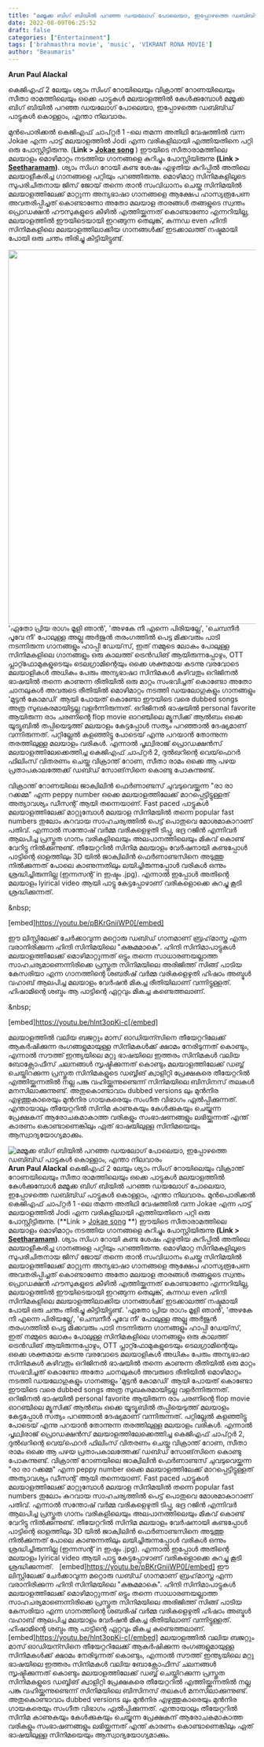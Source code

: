 ```yaml
---
title: "മമ്മൂക്ക ബിഗ് ബിയിൽ പറഞ്ഞ ഡയലോഗ് പോലെയാ, ഇപ്പോഴത്തെ ഡബ്ബ്ഡ് പാട്ടുകൾ കൊള്ളാം, എന്താ നിലവാരം"
date: 2022-08-09T06:25:52
draft: false
categories: ["Entertainment"]
tags: ['brahmasthra movie', 'music', 'VIKRANT RONA MOVIE']
author: "Beaumaris"
---
```


<strong>Arun Paul Alackal</strong>

കെജിഎഫ് 2 ലേയും ശ്യാം സിംഗ് റോയിലെയും വിക്രാന്ത് റോണയിലെയും സീതാ രാമത്തിലെയും ഒക്കെ പാട്ടുകൾ മലയാളത്തിൽ കേൾക്കുമ്പോൾ മമ്മൂക്ക ബിഗ് ബിയിൽ പറഞ്ഞ ഡയലോഗ് പോലെയാ, ഇപ്പോഴത്തെ ഡബ്ബ്ഡ് പാട്ടുകൾ കൊള്ളാം, എന്താ നിലവാരം.

മുൻപൊരിക്കൽ കെജിഎഫ് ചാപ്റ്റർ 1 -ലെ തമന്ന അതിഥി വേഷത്തിൽ വന്ന Jokae എന്ന പാട്ട് മലയാളത്തിൽ Jodi എന്ന വരികളിലായി എത്തിയതിനെ പറ്റി ഒരു പോസ്റ്റിട്ടിരുന്നു. (<strong>Link &gt; <a href="https://wordpress-972788-3403151.cloudwaysapps.com/jokae-song-kgf/">Jokae song</a> </strong>) ഈയിടെ സീതാരാമത്തിലെ മലയാളം മൊഴിമാറ്റം നടത്തിയ ഗാനങ്ങളെ കുറിച്ചും പോസ്റ്റിയിരുന്നു <strong>(Link &gt; <a href="https://wordpress-972788-3403151.cloudwaysapps.com/sitha-ramam-songs/">Seetharamam</a>)</strong>. ശ്യാം സിംഗ റോയി കണ്ട ശേഷം എഴുതിയ കുറിപ്പിൽ അതിലെ മലയാളീകരിച്ച ഗാനങ്ങളെ പറ്റിയും പറഞ്ഞിരുന്നു. മൊഴിമാറ്റ സിനിമകളിലൂടെ സുപരിചിതനായ ജിസ് ജോയ് തന്നെ താൻ സംവിധാനം ചെയ്ത സിനിമയിൽ മലയാളത്തിലേക്ക് മാറ്റുന്ന അന്യഭാഷാ ഗാനങ്ങളെ ആക്ഷേപ ഹാസ്യരൂപേണ അവതരിപ്പിച്ചത് കൊണ്ടാണോ അതോ മലയാള താരങ്ങൾ തങ്ങളുടെ സ്വന്തം പ്രൊഡക്ഷൻ ഹൗസുകളുടെ കീഴിൽ എത്തിയ്ക്കുന്നത് കൊണ്ടാണോ എന്നറിയില്ല, മലയാളത്തിൽ ഈയിടെയായി ഇറങ്ങുന്ന തെലുങ്ക്, കന്നഡ even ഹിന്ദി സിനിമകളിലെ മലയാളത്തിലാക്കിയ ഗാനങ്ങൾക്ക് ഇടക്കാലത്ത് നഷ്ടമായി പോയി ഒരു ചന്തം തിരിച്ചു കിട്ടിയിട്ടുണ്ട്.

<img class="size-full wp-image-345937 aligncenter" src="https://cdn.boolokam.com/articles/2022/08/FWFWFWFF-1.jpg" alt="" width="526" height="761" />'ഏതോ പ്രിയ രാഗം മൂളി ഞാൻ', 'അഴകേ നീ എന്നെ പിരിയല്ലേ', 'ചെമ്പനീർ പൂവേ നീ' പോലുള്ള അല്ലു അർജുൻ തരംഗത്തിൽ പെട്ട മിക്കവരും പാടി നടന്നിരുന്ന ഗാനങ്ങളും ഹാപ്പി ഡേയ്‌സ്, ഇത് നമ്മുടെ ലോകം പോലുള്ള സിനിമകളിലെ ഗാനങ്ങളും ഒരു കാലത്ത് ട്രെൻഡിങ് ആയിരുന്നപ്പോഴും, OTT പ്ലാറ്റ്ഫോമുകളുടെയും ടെലഗ്രാമിന്റെയും ഒക്കെ ശക്തമായ കടന്നു വരവോടെ മലയാളികൾ അധികം പേരും അന്യഭാഷാ സിനിമകൾ കഴിവതും ഒറിജിനൽ ഭാഷയിൽ തന്നെ കാണുന്ന രീതിയിൽ ഒരു മാറ്റം സംഭവിച്ചത് കൊണ്ടോ അതോ ചാനലുകൾ അവരുടെ രീതിയിൽ മൊഴിമാറ്റം നടത്തി ഡയലോഗുകളും ഗാനങ്ങളും 'മുട്ടൻ കോമഡി' ആയി പോയത് കൊണ്ടോ ഈയിടെ വരെ dubbed songs അത്ര സുഖകരമായിട്ടല്ല വളർന്നിരുന്നത്. ഒറിജിനൽ ഭാഷയിൽ personal favorite ആയിരുന്ന രാം ചരണിന്റെ flop movie ഓറഞ്ചിലെ മ്യൂസിക്ക് ആൽബം ഒക്കെ യൂട്യൂബിൽ തപ്പിയെടുത്ത് മലയാളം കേട്ടപ്പോൾ സത്യം പറഞ്ഞാൽ ദേഷ്യമാണ് വന്നിരുന്നത്. പറ്റില്ലേൽ കളഞ്ഞിട്ടു പോടെയ് എന്നു പറയാൻ തോന്നുന്ന തരത്തിലുള്ള മലയാളം വരികൾ. എന്നാൽ പൃഥ്വിരാജ് പ്രൊഡക്ഷൻസ് മലയാളത്തിലേക്കെത്തിച്ച കെജിഎഫ് ചാപ്റ്റർ 2, ദുൽഖറിന്റെ വെയ്‌ഫെറർ ഫിലിംസ് വിതരണം ചെയ്ത വിക്രാന്ത് റോണ, സീതാ രാമം ഒക്കെ ആ പഴയ പ്രതാപകാലത്തേക്ക്
ഡബ്ഡ് സോങ്‌സിനെ കൊണ്ടു പോകുന്നുണ്ട്.

വിക്രാന്ത് റോണയിലെ ജാക്വിലിൻ ഫെർണാണ്ടസ് ചുവടുവെയ്ക്കുന്ന "രാ രാ റക്കമ്മ" എന്ന peppy number ഒക്കെ മലയാളത്തിലേക്ക് മാറപ്പെട്ടിട്ടുള്ളത് അത്യാവശ്യം ഡീസന്റ് ആയി തന്നെയാണ്. Fast paced പാട്ടുകൾ മലയാളത്തിലേക്ക് മാറ്റുമ്പോൾ മലയാള സിനിമയിൽ തന്നെ popular fast numbers തുലോം കുറവായ സാഹചര്യത്തിൽ പെട്ട് പൊതുവെ മോശമാകാറാണ് പതിവ്. എന്നാൽ സന്തോഷ് വർമ്മ വരികളെഴുതി ടിപ്പു, ഭദ്ര റജിൻ എന്നിവർ ആലപിച്ച പ്രസ്തുത ഗാനം വരികളിലെയും അലപാനത്തിലെയും മികവ് കൊണ്ട് വേറിട്ടു നിൽക്കുന്നുണ്ട്. തീയേറ്ററിൽ സിനിമ മലയാളം വേർഷനായി കണ്ടപ്പോൾ പാട്ടിന്റെ ഓളത്തിലും 3D യിൽ ജാക്വിലിൻ ഫെർണാണ്ടസിനെ അടുത്തു നിൽക്കുന്നത് പോലെ കാണുന്നതിലും ലയിച്ചിരുന്നപ്പോൾ വരികൾ ഒന്നും ശ്രദ്ധിച്ചിരുന്നില്ല (ഇന്നസന്റ് in ഇഷ്ടം .jpg). എന്നാൽ ഇപ്പോൾ അതിന്റെ മലയാളം lyirical video ആയി പാട്ടു കേട്ടപ്പോഴാണ് വരികളൊക്കെ കുറച്ചു കൂടി ശ്രദ്ധിക്കുന്നത്.

&amp;nbsp;

[embed]https://youtu.be/pBKrGniiWP0[/embed]

ഈ ലിസ്റ്റിലേക്ക് ചേർക്കാവുന്ന മറ്റൊരു ഡബ്ഡ് ഗാനമാണ് ബ്രഹ്‌മാസ്ത്ര എന്ന വരാനിരിക്കുന്ന ഹിന്ദി സിനിമയിലെ "കുങ്കുമമാകെ". ഹിന്ദി സിനിമാപാട്ടുകൾ മലയാളത്തിലേക്ക് മൊഴിമാറ്റുന്നത് ഒട്ടും തന്നെ സാധാരണയല്ലാത്ത സാഹചര്യമാണെന്നിരിക്കെ പ്രസ്തുത സിനിമയിലെ അരിജിത്ത് സിങ്ങ് പാടിയ കേസരിയാ എന്ന ഗാനത്തിന്റെ ശബരീഷ് വർമ്മ വരികളെഴുതി ഹിഷാം അബ്ദുൾ വഹാബ് ആലപിച്ച മലയാളം വേർഷൻ മികച്ച രീതിയിലാണ് വന്നിട്ടുള്ളത്. ഹിഷാമിന്റെ ശബ്ദം ആ പാട്ടിന്റെ ഏറ്റവും മികച്ച കണ്ടെത്തലാണ്.

&amp;nbsp;

[embed]https://youtu.be/hlnt3opKi-c[/embed]

മലയാളത്തിൽ വലിയ ബജറ്റും മാസ് ഓഡിയന്സിനെ തീയേറ്ററിലേക്ക് ആകർഷിക്കുന്ന രംഗങ്ങളുമായുള്ള സിനിമകൾക്ക് ക്ഷാമം നേരിടുന്നത് കൊണ്ടും, എന്നാൽ സൗത്ത് ഇന്ത്യയിലെ മറ്റു ഭാഷയിലെ ഇത്തരം സിനിമകൾ വലിയ ബോക്സോഫീസ് ചലനങ്ങൾ സൃഷ്ടിക്കുന്നത് കൊണ്ടും മലയാളത്തിലേക്ക് ഡബ്ബ് ചെയ്തിറക്കുന്ന പ്രസ്തുത സിനിമകളുടെ ഡബ്ബിങ് ക്വാളിറ്റി പ്രേക്ഷകരെ തീയേറ്ററിൽ എത്തിയ്ക്കുന്നതിൽ നല്ല പങ്കു വഹിയ്ക്കുന്നുണ്ടെന്ന് സിനിമയിലെ ബിസിനസ് തലകൾ മനസിലാക്കുന്നുണ്ട്. അതുകൊണ്ടാവാം dubbed versions ലും മുൻനിര എഴുത്തുകാരെയും മുൻനിര ഗായകരെയും സംഗീത വിഭാഗം ഏൽപ്പിക്കുന്നത്. എന്തായാലും തീയേറ്ററിൽ സിനിമ കാണുകയും കേൾക്കുകയും ചെയ്യുന്ന പ്രേക്ഷകന് ആരോചകമാകാത്ത വരികളും സംഭാഷണങ്ങളും ലഭിയ്ക്കുന്നത് എന്ത് കാരണം കൊണ്ടാണെങ്കിലും ഏത് ഭാഷയിലുള്ള സിനിമയെയും ആസ്വാദ്യയോഗ്യമാക്കും.


![മമ്മൂക്ക ബിഗ് ബിയിൽ പറഞ്ഞ ഡയലോഗ് പോലെയാ, ഇപ്പോഴത്തെ ഡബ്ബ്ഡ് പാട്ടുകൾ കൊള്ളാം, എന്താ നിലവാരം](https://cdn.boolokam.com/articles/2022/08/FWFWFWFF-1.jpg)**Arun Paul Alackal** കെജിഎഫ് 2 ലേയും ശ്യാം സിംഗ് റോയിലെയും വിക്രാന്ത് റോണയിലെയും സീതാ രാമത്തിലെയും ഒക്കെ പാട്ടുകൾ മലയാളത്തിൽ കേൾക്കുമ്പോൾ മമ്മൂക്ക ബിഗ് ബിയിൽ പറഞ്ഞ ഡയലോഗ് പോലെയാ, ഇപ്പോഴത്തെ ഡബ്ബ്ഡ് പാട്ടുകൾ കൊള്ളാം, എന്താ നിലവാരം. മുൻപൊരിക്കൽ കെജിഎഫ് ചാപ്റ്റർ 1 -ലെ തമന്ന അതിഥി വേഷത്തിൽ വന്ന Jokae എന്ന പാട്ട് മലയാളത്തിൽ Jodi എന്ന വരികളിലായി എത്തിയതിനെ പറ്റി ഒരു പോസ്റ്റിട്ടിരുന്നു. (**Link > [Jokae song](https://wordpress-972788-3403151.cloudwaysapps.com/jokae-song-kgf/) **) ഈയിടെ സീതാരാമത്തിലെ മലയാളം മൊഴിമാറ്റം നടത്തിയ ഗാനങ്ങളെ കുറിച്ചും പോസ്റ്റിയിരുന്നു **(Link > [Seetharamam](https://wordpress-972788-3403151.cloudwaysapps.com/sitha-ramam-songs/))**. ശ്യാം സിംഗ റോയി കണ്ട ശേഷം എഴുതിയ കുറിപ്പിൽ അതിലെ മലയാളീകരിച്ച ഗാനങ്ങളെ പറ്റിയും പറഞ്ഞിരുന്നു. മൊഴിമാറ്റ സിനിമകളിലൂടെ സുപരിചിതനായ ജിസ് ജോയ് തന്നെ താൻ സംവിധാനം ചെയ്ത സിനിമയിൽ മലയാളത്തിലേക്ക് മാറ്റുന്ന അന്യഭാഷാ ഗാനങ്ങളെ ആക്ഷേപ ഹാസ്യരൂപേണ അവതരിപ്പിച്ചത് കൊണ്ടാണോ അതോ മലയാള താരങ്ങൾ തങ്ങളുടെ സ്വന്തം പ്രൊഡക്ഷൻ ഹൗസുകളുടെ കീഴിൽ എത്തിയ്ക്കുന്നത് കൊണ്ടാണോ എന്നറിയില്ല, മലയാളത്തിൽ ഈയിടെയായി ഇറങ്ങുന്ന തെലുങ്ക്, കന്നഡ even ഹിന്ദി സിനിമകളിലെ മലയാളത്തിലാക്കിയ ഗാനങ്ങൾക്ക് ഇടക്കാലത്ത് നഷ്ടമായി പോയി ഒരു ചന്തം തിരിച്ചു കിട്ടിയിട്ടുണ്ട്. 'ഏതോ പ്രിയ രാഗം മൂളി ഞാൻ', 'അഴകേ നീ എന്നെ പിരിയല്ലേ', 'ചെമ്പനീർ പൂവേ നീ' പോലുള്ള അല്ലു അർജുൻ തരംഗത്തിൽ പെട്ട മിക്കവരും പാടി നടന്നിരുന്ന ഗാനങ്ങളും ഹാപ്പി ഡേയ്‌സ്, ഇത് നമ്മുടെ ലോകം പോലുള്ള സിനിമകളിലെ ഗാനങ്ങളും ഒരു കാലത്ത് ട്രെൻഡിങ് ആയിരുന്നപ്പോഴും, OTT പ്ലാറ്റ്ഫോമുകളുടെയും ടെലഗ്രാമിന്റെയും ഒക്കെ ശക്തമായ കടന്നു വരവോടെ മലയാളികൾ അധികം പേരും അന്യഭാഷാ സിനിമകൾ കഴിവതും ഒറിജിനൽ ഭാഷയിൽ തന്നെ കാണുന്ന രീതിയിൽ ഒരു മാറ്റം സംഭവിച്ചത് കൊണ്ടോ അതോ ചാനലുകൾ അവരുടെ രീതിയിൽ മൊഴിമാറ്റം നടത്തി ഡയലോഗുകളും ഗാനങ്ങളും 'മുട്ടൻ കോമഡി' ആയി പോയത് കൊണ്ടോ ഈയിടെ വരെ dubbed songs അത്ര സുഖകരമായിട്ടല്ല വളർന്നിരുന്നത്. ഒറിജിനൽ ഭാഷയിൽ personal favorite ആയിരുന്ന രാം ചരണിന്റെ flop movie ഓറഞ്ചിലെ മ്യൂസിക്ക് ആൽബം ഒക്കെ യൂട്യൂബിൽ തപ്പിയെടുത്ത് മലയാളം കേട്ടപ്പോൾ സത്യം പറഞ്ഞാൽ ദേഷ്യമാണ് വന്നിരുന്നത്. പറ്റില്ലേൽ കളഞ്ഞിട്ടു പോടെയ് എന്നു പറയാൻ തോന്നുന്ന തരത്തിലുള്ള മലയാളം വരികൾ. എന്നാൽ പൃഥ്വിരാജ് പ്രൊഡക്ഷൻസ് മലയാളത്തിലേക്കെത്തിച്ച കെജിഎഫ് ചാപ്റ്റർ 2, ദുൽഖറിന്റെ വെയ്‌ഫെറർ ഫിലിംസ് വിതരണം ചെയ്ത വിക്രാന്ത് റോണ, സീതാ രാമം ഒക്കെ ആ പഴയ പ്രതാപകാലത്തേക്ക് ഡബ്ഡ് സോങ്‌സിനെ കൊണ്ടു പോകുന്നുണ്ട്. വിക്രാന്ത് റോണയിലെ ജാക്വിലിൻ ഫെർണാണ്ടസ് ചുവടുവെയ്ക്കുന്ന "രാ രാ റക്കമ്മ" എന്ന peppy number ഒക്കെ മലയാളത്തിലേക്ക് മാറപ്പെട്ടിട്ടുള്ളത് അത്യാവശ്യം ഡീസന്റ് ആയി തന്നെയാണ്. Fast paced പാട്ടുകൾ മലയാളത്തിലേക്ക് മാറ്റുമ്പോൾ മലയാള സിനിമയിൽ തന്നെ popular fast numbers തുലോം കുറവായ സാഹചര്യത്തിൽ പെട്ട് പൊതുവെ മോശമാകാറാണ് പതിവ്. എന്നാൽ സന്തോഷ് വർമ്മ വരികളെഴുതി ടിപ്പു, ഭദ്ര റജിൻ എന്നിവർ ആലപിച്ച പ്രസ്തുത ഗാനം വരികളിലെയും അലപാനത്തിലെയും മികവ് കൊണ്ട് വേറിട്ടു നിൽക്കുന്നുണ്ട്. തീയേറ്ററിൽ സിനിമ മലയാളം വേർഷനായി കണ്ടപ്പോൾ പാട്ടിന്റെ ഓളത്തിലും 3D യിൽ ജാക്വിലിൻ ഫെർണാണ്ടസിനെ അടുത്തു നിൽക്കുന്നത് പോലെ കാണുന്നതിലും ലയിച്ചിരുന്നപ്പോൾ വരികൾ ഒന്നും ശ്രദ്ധിച്ചിരുന്നില്ല (ഇന്നസന്റ് in ഇഷ്ടം .jpg). എന്നാൽ ഇപ്പോൾ അതിന്റെ മലയാളം lyirical video ആയി പാട്ടു കേട്ടപ്പോഴാണ് വരികളൊക്കെ കുറച്ചു കൂടി ശ്രദ്ധിക്കുന്നത്. &nbsp; [embed]https://youtu.be/pBKrGniiWP0[/embed] ഈ ലിസ്റ്റിലേക്ക് ചേർക്കാവുന്ന മറ്റൊരു ഡബ്ഡ് ഗാനമാണ് ബ്രഹ്‌മാസ്ത്ര എന്ന വരാനിരിക്കുന്ന ഹിന്ദി സിനിമയിലെ "കുങ്കുമമാകെ". ഹിന്ദി സിനിമാപാട്ടുകൾ മലയാളത്തിലേക്ക് മൊഴിമാറ്റുന്നത് ഒട്ടും തന്നെ സാധാരണയല്ലാത്ത സാഹചര്യമാണെന്നിരിക്കെ പ്രസ്തുത സിനിമയിലെ അരിജിത്ത് സിങ്ങ് പാടിയ കേസരിയാ എന്ന ഗാനത്തിന്റെ ശബരീഷ് വർമ്മ വരികളെഴുതി ഹിഷാം അബ്ദുൾ വഹാബ് ആലപിച്ച മലയാളം വേർഷൻ മികച്ച രീതിയിലാണ് വന്നിട്ടുള്ളത്. ഹിഷാമിന്റെ ശബ്ദം ആ പാട്ടിന്റെ ഏറ്റവും മികച്ച കണ്ടെത്തലാണ്. &nbsp; [embed]https://youtu.be/hlnt3opKi-c[/embed] മലയാളത്തിൽ വലിയ ബജറ്റും മാസ് ഓഡിയന്സിനെ തീയേറ്ററിലേക്ക് ആകർഷിക്കുന്ന രംഗങ്ങളുമായുള്ള സിനിമകൾക്ക് ക്ഷാമം നേരിടുന്നത് കൊണ്ടും, എന്നാൽ സൗത്ത് ഇന്ത്യയിലെ മറ്റു ഭാഷയിലെ ഇത്തരം സിനിമകൾ വലിയ ബോക്സോഫീസ് ചലനങ്ങൾ സൃഷ്ടിക്കുന്നത് കൊണ്ടും മലയാളത്തിലേക്ക് ഡബ്ബ് ചെയ്തിറക്കുന്ന പ്രസ്തുത സിനിമകളുടെ ഡബ്ബിങ് ക്വാളിറ്റി പ്രേക്ഷകരെ തീയേറ്ററിൽ എത്തിയ്ക്കുന്നതിൽ നല്ല പങ്കു വഹിയ്ക്കുന്നുണ്ടെന്ന് സിനിമയിലെ ബിസിനസ് തലകൾ മനസിലാക്കുന്നുണ്ട്. അതുകൊണ്ടാവാം dubbed versions ലും മുൻനിര എഴുത്തുകാരെയും മുൻനിര ഗായകരെയും സംഗീത വിഭാഗം ഏൽപ്പിക്കുന്നത്. എന്തായാലും തീയേറ്ററിൽ സിനിമ കാണുകയും കേൾക്കുകയും ചെയ്യുന്ന പ്രേക്ഷകന് ആരോചകമാകാത്ത വരികളും സംഭാഷണങ്ങളും ലഭിയ്ക്കുന്നത് എന്ത് കാരണം കൊണ്ടാണെങ്കിലും ഏത് ഭാഷയിലുള്ള സിനിമയെയും ആസ്വാദ്യയോഗ്യമാക്കും.
